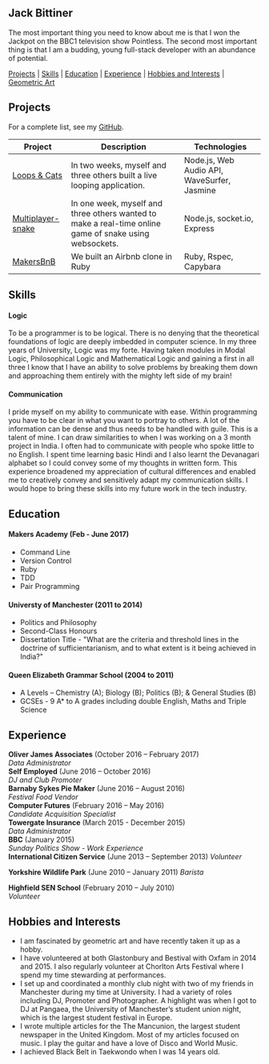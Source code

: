 ## Jack Bittiner

The most important thing you need to know about me is that I won the Jackpot on the BBC1 television show Pointless. The second most important thing is that I am a budding, young full-stack developer with an abundance of potential.

[Projects](#projects) | [Skills](#skills) | [Education](#education) | [Experience](#experience) | [Hobbies and Interests](#hobbies-and-interests) | [Geometric Art](https://coloursnshapes.tumblr.com)

## Projects

For a complete list, see my [GitHub](https://github.com/jackbittiner?tab=repositories).

| Project   | Description | Technologies |
|---        |---         |---           |
| [Loops & Cats](https://github.com/whatsrupp/loops-and-cats) | In two weeks, myself and three others built a live looping application. | Node.js, Web Audio API, WaveSurfer, Jasmine |
|[Multiplayer-snake](https://github.com/petewilkins/multiplayer-snake)| In one week, myself and three others wanted to make a real-time online game of snake using websockets. | Node.js, socket.io, Express|
| [MakersBnB](https://github.com/jackbittiner/Makersbnb) | We built an Airbnb clone in Ruby | Ruby, Rspec, Capybara |

## Skills

#### Logic

To be a programmer is to be logical. There is no denying that the theoretical foundations of logic are deeply imbedded in computer science. In my three years of University, Logic was my forte. Having taken modules in Modal Logic, Philosophical Logic and Mathematical Logic and gaining a first in all three I know that I have an ability to solve problems by breaking them down and approaching them entirely with the mighty left side of my brain!

#### Communication

I pride myself on my ability to communicate with ease. Within programming you have to be clear in what you want to portray to others. A lot of the information can be dense and thus needs to be handled with guile. This is a talent of mine. I can draw similarities to when I was working on a 3 month project in India. I often had to communicate with people who spoke little to no English. I spent time learning basic Hindi and I also learnt the Devanagari alphabet so I could convey some of my thoughts in written form. This experience broadened my appreciation of cultural differences and enabled me to creatively convey and sensitively adapt my communication skills. I would hope to bring these skills into my future work in the tech industry.

## Education

#### Makers Academy (Feb - June 2017)

- Command Line
- Version Control
- Ruby
- TDD
- Pair Programming

#### Universty of Manchester (2011 to 2014)

- Politics and Philosophy
- Second-Class Honours
- Dissertation Title - "What are the criteria and threshold lines in the doctrine of sufficientarianism, and to what extent is it being achieved in India?"

#### Queen Elizabeth Grammar School (2004 to 2011)
- A Levels – Chemistry (A); Biology (B); Politics (B); & General Studies (B)
- GCSEs - 9 A* to A grades including double English, Maths and Triple Science

## Experience

**Oliver James Associates** (October 2016 – February 2017)    
*Data Administrator*  
**Self Employed** (June 2016 – October 2016)   
*DJ and Club Promoter*  
**Barnaby Sykes Pie Maker** (June 2016 – August 2016)   
*Festival Food Vendor*  
**Computer Futures** (February 2016 – May 2016)   
*Candidate Acquisition Specialist*  
**Towergate Insurance** (March 2015 - December 2015)   
*Data Administrator*  
**BBC** (January 2015)   
*Sunday Politics Show - Work Experience*  
**International Citizen Service** (June 2013 – September 2013)
*Volunteer*

**Yorkshire Wildlife Park** (June 2010 – January 2011)
*Barista*

**Highfield SEN School** (February 2010 – July 2010)   
*Volunteer*

## Hobbies and Interests

- I am fascinated by geometric art and have recently taken it up as a hobby.
- I have volunteered at both Glastonbury and Bestival with Oxfam in 2014 and 2015. I also regularly volunteer at Chorlton Arts Festival where I spend my time stewarding at performances.
- I set up and coordinated a monthly club night with two of my friends in Manchester during my time at University. I had a variety of roles including DJ, Promoter and Photographer. A highlight was when I got to DJ at Pangaea, the University of Manchester’s student union night, which is the largest student festival in Europe.
- I wrote multiple articles for the The Mancunion, the largest student newspaper in the United Kingdom. Most of my articles focused on music. I play the guitar and have a love of Disco and World Music.
- I achieved Black Belt in Taekwondo when I was 14 years old.
